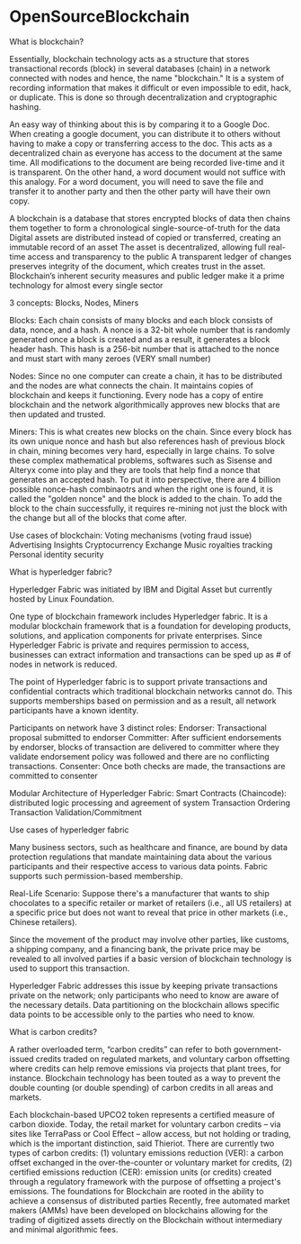 # OpenSourceBlockchain


What is blockchain?

Essentially, blockchain technology acts as a structure that stores transactional records (block) in several databases (chain) in a network connected with nodes and hence, the name "blockchain." It is a system of recording information that makes it difficult or even impossible to edit, hack, or duplicate. This is done so through decentralization and cryptographic hashing.

An easy way of thinking about this is by comparing it to a Google Doc. When creating a google document, you can distribute it to others without having to make a copy or transferring access to the doc. This acts as a decentralized chain as everyone has access to the document at the same time. All modifications to the document are being recorded live-time and it is transparent. On the other hand, a word document would not suffice with this analogy. For a word document, you will need to save the file and transfer it to another party and then the other party will have their own copy. 

A blockchain is a database that stores encrypted blocks of data then chains them together to form a chronological single-source-of-truth for the data
Digital assets are distributed instead of copied or transferred, creating an immutable record of an asset
The asset is decentralized, allowing full real-time access and transparency to the public
A transparent ledger of changes preserves integrity of the document, which creates trust in the asset.
Blockchain’s inherent security measures and public ledger make it a prime technology for almost every single sector

3 concepts: Blocks, Nodes, Miners

Blocks: Each chain consists of many blocks and each block consists of data, nonce, and a hash. A nonce is a 32-bit whole number that is randomly generated once a block is created and as a result, it generates a block header hash. This hash is a 256-bit number that is attached to the nonce and must start with many zeroes (VERY small number)

Nodes: Since no one computer can create a chain, it has to be distributed and the nodes are what connects the chain. It maintains copies of blockchain and keeps it functioning. Every node has a copy of entire blockchain and the network algorithmically approves new blocks that are then updated and trusted. 

Miners: This is what creates new blocks on the chain. Since every block has its own unique nonce and hash but also references hash of previous block in chain, mining becomes very hard, especially in large chains. To solve these complex mathematical problems, softwares such as Sisense and Alteryx come into play and they are tools that help find a nonce that generates an accepted hash. To put it into perspective, there are 4 billion possible nonce-hash combinaotrs and when the right one is found, it is called the "golden nonce" and the block is added to the chain. To add the block to the chain successfully, it requires re-mining not just the block with the change but all of the blocks that come after. 

Use cases of blockchain:
  Voting mechanisms (voting fraud issue)
  Advertising Insights
  Cryptocurrency Exchange
  Music royalties tracking
  Personal identity security


What is hyperledger fabric?

Hyperledger Fabric was initiated by IBM and Digital Asset but currently hosted by Linux Foundation. 

One type of blockchain framework includes Hyperledger fabric. It is a modular blockchain framework that is a foundation for developing products, solutions, and application components for private enterprises. Since Hyperledger Fabric is private and requires permission to access, businesses can extract information and transactions can be sped up as # of nodes in network is reduced. 

The point of Hyperledger fabric is to support private transactions and confidential contracts which traditional blockchain networks cannot do. This supports memberships based on permission and as a result, all network participants have a known identity.

Participants on network have 3 distinct roles:
  Endorser: Transactional proposal submitted to endorser 
  Committer: After sufficient endorsements by endorser, blocks of transaction are delivered to committer where they validate endorsement policy was followed and there are no conflicting transactions.
  Consenter: Once both checks are made, the transactions are committed to consenter
  
Modular Architecture of Hyperledger Fabric:
  Smart Contracts (Chaincode): distributed logic processing and agreement of system
  Transaction Ordering
  Transaction Validation/Commitment

Use cases of hyperledger fabric

Many business sectors, such as healthcare and finance, are bound by data protection regulations that mandate maintaining data about the various participants and their respective access to various data points. Fabric supports such permission-based membership.

Real-Life Scenario: Suppose there's a manufacturer that wants to ship chocolates to a specific retailer or market of retailers (i.e., all US retailers) at a specific price but does not want to reveal that price in other markets (i.e., Chinese retailers).

Since the movement of the product may involve other parties, like customs, a shipping company, and a financing bank, the private price may be revealed to all involved parties if a basic version of blockchain technology is used to support this transaction.

Hyperledger Fabric addresses this issue by keeping private transactions private on the network; only participants who need to know are aware of the necessary details. Data partitioning on the blockchain allows specific data points to be accessible only to the parties who need to know.

What is carbon credits?

A rather overloaded term, “carbon credits” can refer to both government-issued credits traded on regulated markets, and voluntary carbon offsetting where credits can help remove emissions via projects that plant trees, for instance. Blockchain technology has been touted as a way to prevent the double counting (or double spending) of carbon credits in all areas and markets.

Each blockchain-based UPCO2 token represents a certified measure of carbon dioxide.
Today, the retail market for voluntary carbon credits – via sites like TerraPass or Cool Effect – allow access, but not holding or trading, which is the important distinction, said Thieriot.
There are currently two types of carbon credits: (1) voluntary emissions reduction (VER): a carbon offset exchanged in the over-the-counter or voluntary market for credits, (2) certified emissions reduction (CER): emission units (or credits) created through a regulatory framework with the purpose of offsetting a project's emissions.
The foundations for Blockchain are rooted in the ability to achieve a consensus of distributed parties
Recently, free automated market makers (AMMs) have been developed on blockchains allowing for the trading of digitized assets directly on the Blockchain without intermediary and minimal algorithmic fees.


